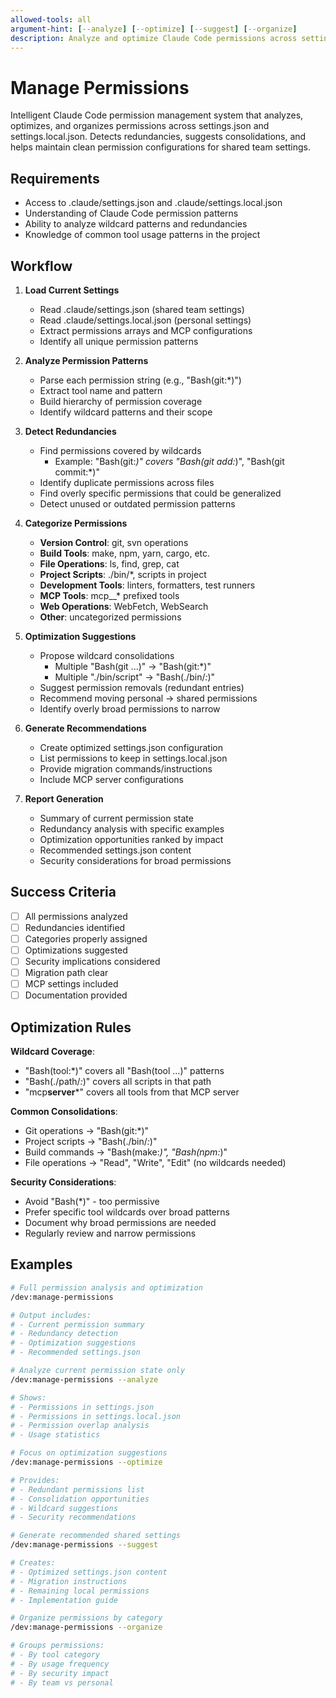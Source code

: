 ```yaml
---
allowed-tools: all
argument-hint: [--analyze] [--optimize] [--suggest] [--organize]
description: Analyze and optimize Claude Code permissions across settings files
---
```


# Manage Permissions

Intelligent Claude Code permission management system that analyzes, optimizes, and organizes permissions across settings.json and settings.local.json. Detects redundancies, suggests consolidations, and helps maintain clean permission configurations for shared team settings.

## Requirements

- Access to .claude/settings.json and .claude/settings.local.json
- Understanding of Claude Code permission patterns
- Ability to analyze wildcard patterns and redundancies
- Knowledge of common tool usage patterns in the project

## Workflow

1. **Load Current Settings**
   - Read .claude/settings.json (shared team settings)
   - Read .claude/settings.local.json (personal settings)
   - Extract permissions arrays and MCP configurations
   - Identify all unique permission patterns

2. **Analyze Permission Patterns**
   - Parse each permission string (e.g., "Bash(git:\*)")
   - Extract tool name and pattern
   - Build hierarchy of permission coverage
   - Identify wildcard patterns and their scope

3. **Detect Redundancies**
   - Find permissions covered by wildcards
     - Example: "Bash(git:_)" covers "Bash(git add:_)", "Bash(git commit:\*)"
   - Identify duplicate permissions across files
   - Find overly specific permissions that could be generalized
   - Detect unused or outdated permission patterns

4. **Categorize Permissions**
   - **Version Control**: git, svn operations
   - **Build Tools**: make, npm, yarn, cargo, etc.
   - **File Operations**: ls, find, grep, cat
   - **Project Scripts**: ./bin/\*, scripts in project
   - **Development Tools**: linters, formatters, test runners
   - **MCP Tools**: mcp\_\_\* prefixed tools
   - **Web Operations**: WebFetch, WebSearch
   - **Other**: uncategorized permissions

5. **Optimization Suggestions**
   - Propose wildcard consolidations
     - Multiple "Bash(git ...)" → "Bash(git:\*)"
     - Multiple "./bin/script" → "Bash(./bin/_:_)"
   - Suggest permission removals (redundant entries)
   - Recommend moving personal → shared permissions
   - Identify overly broad permissions to narrow

6. **Generate Recommendations**
   - Create optimized settings.json configuration
   - List permissions to keep in settings.local.json
   - Provide migration commands/instructions
   - Include MCP server configurations

7. **Report Generation**
   - Summary of current permission state
   - Redundancy analysis with specific examples
   - Optimization opportunities ranked by impact
   - Recommended settings.json content
   - Security considerations for broad permissions

## Success Criteria

- [ ] All permissions analyzed
- [ ] Redundancies identified
- [ ] Categories properly assigned
- [ ] Optimizations suggested
- [ ] Security implications considered
- [ ] Migration path clear
- [ ] MCP settings included
- [ ] Documentation provided

## Optimization Rules

**Wildcard Coverage**:

- "Bash(tool:\*)" covers all "Bash(tool ...)" patterns
- "Bash(./path/_:_)" covers all scripts in that path
- "mcp**server**\*" covers all tools from that MCP server

**Common Consolidations**:

- Git operations → "Bash(git:\*)"
- Project scripts → "Bash(./bin/_:_)"
- Build commands → "Bash(make:_)", "Bash(npm:_)"
- File operations → "Read", "Write", "Edit" (no wildcards needed)

**Security Considerations**:

- Avoid "Bash(\*)" - too permissive
- Prefer specific tool wildcards over broad patterns
- Document why broad permissions are needed
- Regularly review and narrow permissions

## Examples

```bash
# Full permission analysis and optimization
/dev:manage-permissions

# Output includes:
# - Current permission summary
# - Redundancy detection
# - Optimization suggestions
# - Recommended settings.json
```

```bash
# Analyze current permission state only
/dev:manage-permissions --analyze

# Shows:
# - Permissions in settings.json
# - Permissions in settings.local.json
# - Permission overlap analysis
# - Usage statistics
```

```bash
# Focus on optimization suggestions
/dev:manage-permissions --optimize

# Provides:
# - Redundant permissions list
# - Consolidation opportunities
# - Wildcard suggestions
# - Security recommendations
```

```bash
# Generate recommended shared settings
/dev:manage-permissions --suggest

# Creates:
# - Optimized settings.json content
# - Migration instructions
# - Remaining local permissions
# - Implementation guide
```

```bash
# Organize permissions by category
/dev:manage-permissions --organize

# Groups permissions:
# - By tool category
# - By usage frequency
# - By security impact
# - By team vs personal
```
